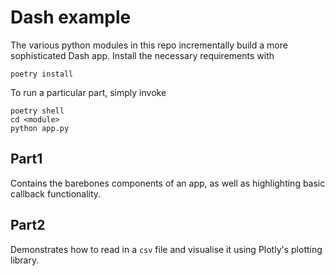 # Dash example

The various python modules in this repo incrementally build a more sophisticated Dash app.
Install the necessary requirements with

```
poetry install
```

To run a particular part, simply invoke

```
poetry shell
cd <module>
python app.py
```

## Part1

Contains the barebones components of an app,
as well as highlighting basic callback functionality.

## Part2

Demonstrates how to read in a `csv` file and visualise it using Plotly's plotting library.